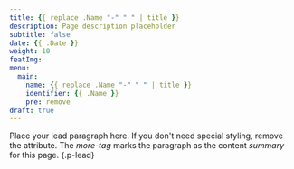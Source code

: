 ```yaml
---
title: {{ replace .Name "-" " " | title }}
description: Page description placeholder
subtitle: false
date: {{ .Date }}
weight: 10
featImg:
menu:
  main:
    name: {{ replace .Name "-" " " | title }}
    identifier: {{ .Name }}
    pre: remove
draft: true
---
```


Place your lead paragraph here. If you don't need special styling, remove the attribute. The *more-tag* marks the paragraph as the content *summary* for this page.
{.p-lead} <!--more-->
